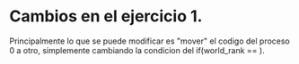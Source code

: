 # Cambios en el ejercicio 1.

Principalmente lo que se puede modificar es "mover" el codigo del proceso 0 a otro, simplemente cambiando la condicion del if(world_rank == <Numero del proceso que desee.>).